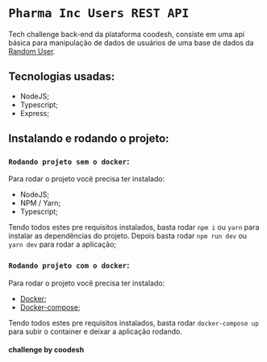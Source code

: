 # `Pharma Inc Users REST API`

Tech challenge back-end da plataforma coodesh, consiste em uma api básica para
manipulação de dados de usuários de uma base de dados da [Random User](https://randomuser.me/).

## Tecnologias usadas:

- NodeJS;
- Typescript;
- Express;

## Instalando e rodando o projeto:

### `Rodando projeto sem o docker`:

Para rodar o projeto você precisa ter instalado:

- NodeJS;
- NPM / Yarn;
- Typescript;

Tendo todos estes pre requisitos instalados, basta rodar `npm i` ou `yarn` para
instalar as dependências do projeto. Depois basta rodar `npm run dev` ou `yarn dev`
para rodar a aplicação;

### `Rodando projeto com o docker`:

Para rodar o projeto você precisa ter instalado:

- [Docker](https://docs.docker.com/engine/install/);
- [Docker-compose](https://docs.docker.com/compose/install/);

Tendo todos estes pre requisitos instalados, basta rodar `docker-compose up` para
subir o container e deixar a aplicação rodando.

#### challenge by coodesh